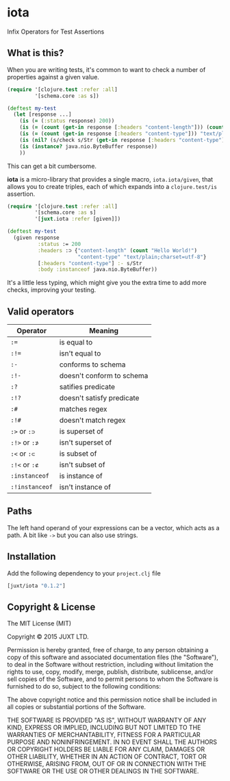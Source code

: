 # iota

Infix Operators for Test Assertions

## What is this?

When you are writing tests, it's common to want to check a number of properties against a given value.

```clojure
(require '[clojure.test :refer :all]
         '[schema.core :as s])

(deftest my-test
  (let [response ...]
    (is (= (:status response) 200))
    (is (= (count (get-in response [:headers "content-length"])) (count "Hello World!")))
    (is (= (count (get-in response [:headers "content-type"])) "text/plain;charset=utf-8"))
    (is (nil? (s/check s/Str (get-in response [:headers "content-type"]))))
    (is (instance? java.nio.ByteBuffer response))
    ))
```

This can get a bit cumbersome.

__iota__ is a micro-library that provides a single macro, `iota.iota/given`, that allows you to create triples, each of which expands into a `clojure.test/is` assertion.

```clojure
(require '[clojure.test :refer :all]
         '[schema.core :as s]
         '[juxt.iota :refer [given]])

(deftest my-test
  (given response
          :status := 200
          :headers :⊃ {"content-length" (count "Hello World!")
                       "content-type" "text/plain;charset=utf-8"}
          [:headers "content-type"] :- s/Str
          :body :instanceof java.nio.ByteBuffer))
```

It's a little less typing, which might give you the extra time to add more checks, improving your testing.

## Valid operators

Operator       | Meaning
---------------|-------------------
`:=`           | is equal to
`:!=`          | isn't equal to
`:-`           | conforms to schema
`:!-`          | doesn't conform to schema
`:?`           | satifies predicate
`:!?`          | doesn't satisfy predicate
`:#`           | matches regex
`:!#`          | doesn't match regex
`:>` or `:⊃`   | is superset of
`:!>` or `:⊅`  | isn't superset of
`:<` or `:⊂`   | is subset of
`:!<` or `:⊄`  | isn't subset of
`:instanceof`  | is instance of
`:!instanceof` | isn't instance of

## Paths

The left hand operand of your expressions can be a vector, which acts as a path. A bit like `->` but you can also use strings.

## Installation

Add the following dependency to your `project.clj` file

```clojure
[juxt/iota "0.1.2"]
```

## Copyright & License

The MIT License (MIT)

Copyright © 2015 JUXT LTD.

Permission is hereby granted, free of charge, to any person obtaining a copy of this software and associated documentation files (the "Software"), to deal in the Software without restriction, including without limitation the rights to use, copy, modify, merge, publish, distribute, sublicense, and/or sell copies of the Software, and to permit persons to whom the Software is furnished to do so, subject to the following conditions:

The above copyright notice and this permission notice shall be included in all copies or substantial portions of the Software.

THE SOFTWARE IS PROVIDED "AS IS", WITHOUT WARRANTY OF ANY KIND, EXPRESS OR IMPLIED, INCLUDING BUT NOT LIMITED TO THE WARRANTIES OF MERCHANTABILITY, FITNESS FOR A PARTICULAR PURPOSE AND NONINFRINGEMENT. IN NO EVENT SHALL THE AUTHORS OR COPYRIGHT HOLDERS BE LIABLE FOR ANY CLAIM, DAMAGES OR OTHER LIABILITY, WHETHER IN AN ACTION OF CONTRACT, TORT OR OTHERWISE, ARISING FROM, OUT OF OR IN CONNECTION WITH THE SOFTWARE OR THE USE OR OTHER DEALINGS IN THE SOFTWARE.
